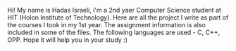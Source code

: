 Hi!
	My name is Hadas Israeli, i'm a 2nd yaer Computer Science student at HIT (Holon Institute of Technology).
	Here are all the project I write as part of the courses I took in my 1st year. 
	The assignment information is also included in some of the files. 
	The following languages are used - C, C++, OPP. 
	Hope it will help you in your study :) 
